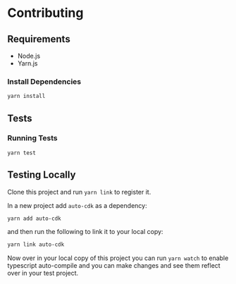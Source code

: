# Contributing

## Requirements

* Node.js
* Yarn.js

### Install Dependencies

```bash
yarn install
```

## Tests

### Running Tests

```bash
yarn test
```

## Testing Locally

Clone this project and run `yarn link` to register it.

In a new project add `auto-cdk` as a dependency:

```bash
yarn add auto-cdk
```

and then run the following to link it to your local copy:

```bash
yarn link auto-cdk
```

Now over in your local copy of this project you can run `yarn watch` to enable typescript auto-compile and you can make changes and see them reflect over in your test project.
